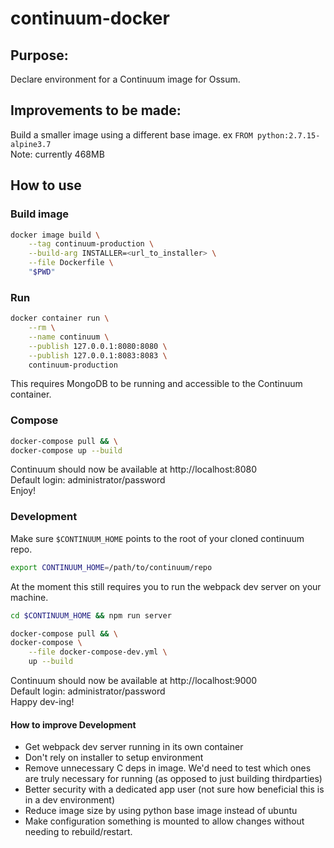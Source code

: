 # continuum-docker

## Purpose:
Declare environment for a Continuum image for Ossum.

## Improvements to be made:
Build a smaller image using a different base image. ex `FROM python:2.7.15-alpine3.7`  
Note: currently 468MB

## How to use
### Build image
```bash
docker image build \
    --tag continuum-production \
    --build-arg INSTALLER=<url_to_installer> \
    --file Dockerfile \
    "$PWD"
```

### Run
```bash
docker container run \
    --rm \
    --name continuum \
    --publish 127.0.0.1:8080:8080 \
    --publish 127.0.0.1:8083:8083 \
    continuum-production
```
This requires MongoDB to be running and accessible to the Continuum container.

### Compose
```bash
docker-compose pull && \
docker-compose up --build
```
Continuum should now be available at http://localhost:8080  
Default login: administrator/password  
Enjoy!

### Development
Make sure `$CONTINUUM_HOME` points to the root of your cloned continuum repo.  
```bash
export CONTINUUM_HOME=/path/to/continuum/repo
```
At the moment this still requires you to run the webpack dev server on your 
machine.   
```bash
cd $CONTINUUM_HOME && npm run server
```
```bash
docker-compose pull && \
docker-compose \
    --file docker-compose-dev.yml \
    up --build
```
Continuum should now be available at http://localhost:9000  
Default login: administrator/password  
Happy dev-ing!

#### How to improve Development
* Get webpack dev server running in its own container
* Don't rely on installer to setup environment
* Remove unnecessary C deps in image. We'd need to test which ones are truly
 necessary for running (as opposed to just building thirdparties)
* Better security with a dedicated app user (not sure how beneficial this 
 is in a dev environment)
* Reduce image size by using python base image instead of ubuntu
* Make configuration something is mounted to allow changes without needing 
to rebuild/restart.
